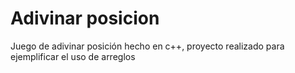 # Adivinar posicion 
Juego de adivinar posición hecho en c++, proyecto realizado para ejemplificar el uso de arreglos
